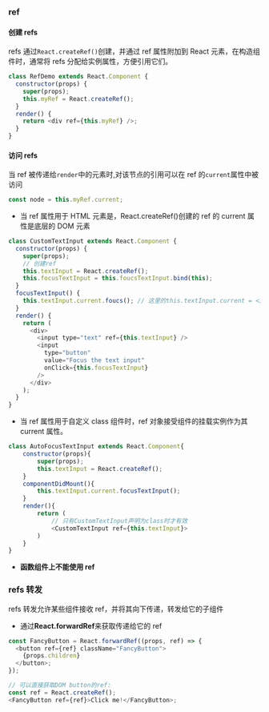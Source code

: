 ### ref

#### 创建 refs

refs 通过`React.createRef()`创建，并通过 ref 属性附加到 React 元素，在构造组件时，通常将 refs 分配给实例属性，方便引用它们。

```js
class RefDemo extends React.Component {
  constructor(props) {
    super(props);
    this.myRef = React.createRef();
  }
  render() {
    return <div ref={this.myRef} />;
  }
}
```

#### 访问 refs

当 ref 被传递给`render`中的元素时,对该节点的引用可以在 ref 的`current`属性中被访问

```js
const node = this.myRef.current;
```

- 当 ref 属性用于 HTML 元素是，React.createRef()创建的 ref 的 current 属性是底层的 DOM 元素

```js
class CustomTextInput extends React.Component {
  constructor(props) {
    super(props);
    // 创建ref
    this.textInput = React.createRef();
    this.focusTextInput = this.foucsTextInput.bind(this);
  }
  focusTextInput() {
    this.textInput.current.foucs(); // 这里的this.textInput.current = <input type='text' />
  }
  render() {
    return (
      <div>
        <input type="text" ref={this.textInput} />
        <input
          type="button"
          value="Focus the text input"
          onClick={this.focusTextInput}
        />
      </div>
    );
  }
}
```

- 当 ref 属性用于自定义 class 组件时，ref 对象接受组件的挂载实例作为其 current 属性。

```js
class AutoFocusTextInput extends React.Component{
    constructor(props){
        super(props);
        this.textInput = React.createRef();
    }
    componentDidMount(){
        this.textInput.current.focusTextInput();
    }
    render(){
        return (
            // 只有CustomTextInput声明为class时才有效
            <CustomTextInput ref={this.textInput}>
        )
    }
}
```

- **函数组件上不能使用 ref**

### refs 转发

refs 转发允许某些组件接收 ref，并将其向下传递，转发给它的子组件

- 通过**React.forwardRef**来获取传递给它的 ref

```js
const FancyButton = React.forwardRef((props, ref) => {
  <button ref={ref} className="FancyButton">
    {props.children}
  </button>;
});

// 可以直接获取DOM button的ref:
const ref = React.createRef();
<FancyButton ref={ref}>Click me!</FancyButton>;
```
